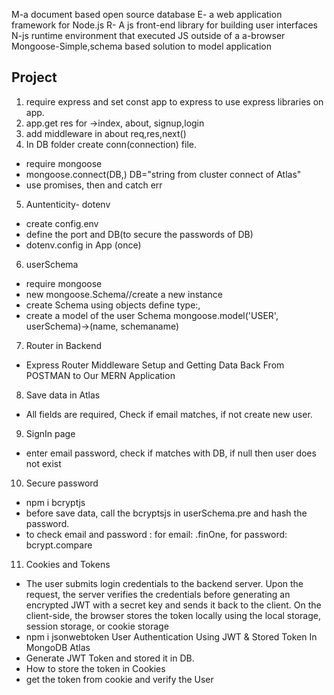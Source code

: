 M-a document based open source database
E- a web application framework for Node.js
R- A js front-end library for building user interfaces
N-js runtime environment that executed JS outside of a a-browser  
Mongoose-Simple,schema based solution to model application
## Project
1. require express and set const app to express to use express libraries on app.
2. app.get res for ->index, about, signup,login
3. add middleware in about req,res,next()
4. In DB folder create conn(connection) file.
- require mongoose
- mongoose.connect(DB,) DB="string from cluster connect of Atlas"
- use promises, then and catch err
5. Auntenticity- dotenv
- create config.env 
- define the port and DB(to secure the passwords of DB)
- dotenv.config in App (once)
6. userSchema 
- require mongoose
- new mongoose.Schema//create a new instance
- create Schema using objects define type:,
- create a model of the user Schema mongoose.model('USER', userSchema)->(name, schemaname)
7. Router in Backend
- Express Router Middleware Setup and Getting Data Back From POSTMAN to Our MERN Application
8. Save data in Atlas
- All fields are required, Check if email matches, if not create new user.
9. SignIn page 
- enter email password, check if matches with DB, if null then user does not exist
10. Secure password
- npm i bcryptjs
- before save data, call the bcryptsjs in userSchema.pre and hash the password.
- to check email and password : for email: .finOne, for password: bcrypt.compare 
11. Cookies and Tokens
- The user submits login credentials to the backend server. Upon the request, the server verifies the credentials before generating an encrypted JWT with a secret key and sends it back to the client. On the client-side, the browser stores the token locally using the local storage, session storage, or cookie storage
- npm i jsonwebtoken User Authentication Using JWT & Stored Token In MongoDB Atlas
- Generate JWT Token and stored it in DB.
- How to store the token in Cookies
- get the token from cookie and verify the User

